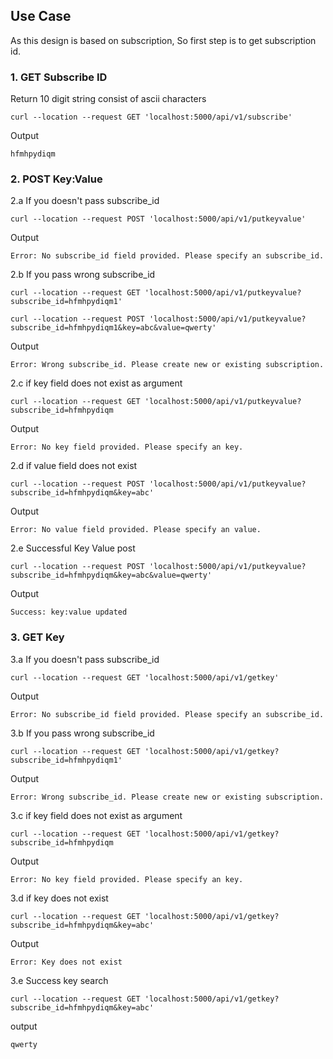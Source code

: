 ## Use Case
As this design is based on subscription, So first step is to get subscription id.
### 1. GET Subscribe ID
Return 10 digit string consist of ascii characters
```
curl --location --request GET 'localhost:5000/api/v1/subscribe'
```
Output
```
hfmhpydiqm
```
### 2. POST Key:Value

2.a If you doesn't pass subscribe_id

```
curl --location --request POST 'localhost:5000/api/v1/putkeyvalue'
```
Output
```
Error: No subscribe_id field provided. Please specify an subscribe_id.
```

2.b If you pass wrong subscribe_id
```
curl --location --request GET 'localhost:5000/api/v1/putkeyvalue?subscribe_id=hfmhpydiqm1'

curl --location --request POST 'localhost:5000/api/v1/putkeyvalue?subscribe_id=hfmhpydiqm1&key=abc&value=qwerty'

```
Output
```
Error: Wrong subscribe_id. Please create new or existing subscription.
```
2.c if key field does not exist as argument
```
curl --location --request GET 'localhost:5000/api/v1/putkeyvalue?subscribe_id=hfmhpydiqm
```
Output
```
Error: No key field provided. Please specify an key.
```
2.d if value field does not exist
```
curl --location --request POST 'localhost:5000/api/v1/putkeyvalue?subscribe_id=hfmhpydiqm&key=abc'
```
Output
```
Error: No value field provided. Please specify an value.
```
2.e Successful Key Value post
```
curl --location --request POST 'localhost:5000/api/v1/putkeyvalue?subscribe_id=hfmhpydiqm&key=abc&value=qwerty'
```
Output
```
Success: key:value updated
```

### 3. GET Key

3.a If you doesn't pass subscribe_id

```
curl --location --request GET 'localhost:5000/api/v1/getkey'
```
Output
```
Error: No subscribe_id field provided. Please specify an subscribe_id.
```

3.b If you pass wrong subscribe_id
```
curl --location --request GET 'localhost:5000/api/v1/getkey?subscribe_id=hfmhpydiqm1'
```
Output
```
Error: Wrong subscribe_id. Please create new or existing subscription.
```
3.c if key field does not exist as argument
```
curl --location --request GET 'localhost:5000/api/v1/getkey?subscribe_id=hfmhpydiqm
```
Output
```
Error: No key field provided. Please specify an key.
```
3.d if key does not exist
```
curl --location --request GET 'localhost:5000/api/v1/getkey?subscribe_id=hfmhpydiqm&key=abc'
```
Output
```
Error: Key does not exist
```
3.e Success key search
```
curl --location --request GET 'localhost:5000/api/v1/getkey?subscribe_id=hfmhpydiqm&key=abc'
```
output
```
qwerty
```
